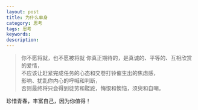 ```yaml
---
layout: post
title: 为什么单身
category: 思考
tags: 思考
keywords: 
description: 
---
```


>
>你不愿将就，也不愿被将就
你真正期待的，是真诚的、平等的、互相欣赏的爱情，  
不应该让赶紧完成任务的心态和交卷打铃催生出的焦虑感，  
影响、扰乱你内心的呼喊和判断，  
否则最终将只会得到徒劳和蹉跎，悔恨和懊恼，须臾和自嘲。  
         
珍惜青春，丰富自己，因为你值得！




